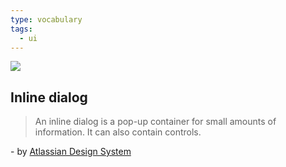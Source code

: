 ```yaml
---
type: vocabulary
tags:
  - ui
---
```

![](https://atlassian.design/static/c62ad8721b40dcd9a3f2b7a0fdb57a31/inline-dialog.svg)

## Inline dialog
> An inline dialog is a pop-up container for small amounts of information. It can also contain controls.

\- by [Atlassian Design System](https://atlassian.design/components)